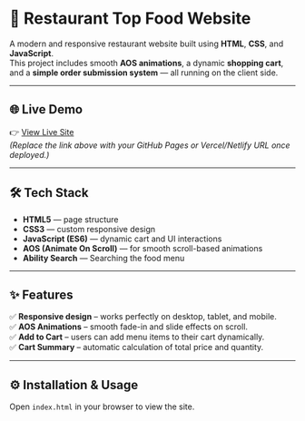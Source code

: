 # 🍕 Restaurant Top Food Website

A modern and responsive restaurant website built using **HTML**, **CSS**, and **JavaScript**.  
This project includes smooth **AOS animations**, a dynamic **shopping cart**, and a **simple order submission system** — all running on the client side.

---

## 🌐 Live Demo

👉 [View Live Site](https://restaurant-top-food-site-js.vercel.app/)  
_(Replace the link above with your GitHub Pages or Vercel/Netlify URL once deployed.)_

---

## 🛠️ Tech Stack

- **HTML5** — page structure
- **CSS3** — custom responsive design
- **JavaScript (ES6)** — dynamic cart and UI interactions
- **AOS (Animate On Scroll)** — for smooth scroll-based animations
- **Ability Search** — Searching the food menu

---

## ✨ Features

✅ **Responsive design** – works perfectly on desktop, tablet, and mobile.  
✅ **AOS Animations** – smooth fade-in and slide effects on scroll.  
✅ **Add to Cart** – users can add menu items to their cart dynamically.  
✅ **Cart Summary** – automatic calculation of total price and quantity.

---

## ⚙️ Installation & Usage

Open `index.html` in your browser to view the site.
